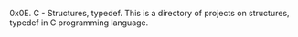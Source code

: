 0x0E. C - Structures, typedef.
This is a directory of projects on structures, typedef in C programming language.

